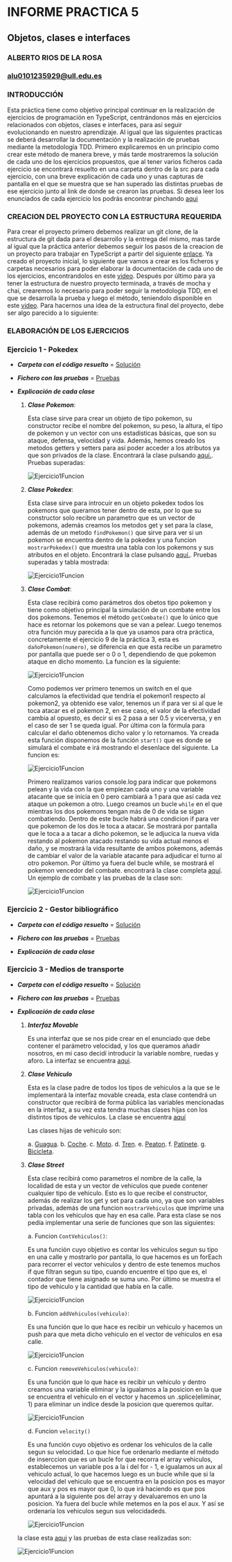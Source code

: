 # INFORME PRACTICA 5
## Objetos, clases e interfaces
### ALBERTO RIOS DE LA ROSA
### alu0101235929@ull.edu.es

### INTRODUCCIÓN

Esta práctica tiene como objetivo principal continuar en la realización de ejercicios de programación en TypeScript, centrándonos más en ejercicios relacionados con objetos, clases e interfaces, para así seguir evolucionando en nuestro aprendizaje. Al igual que las siguientes practicas se deberá desarrollar la documentación y la realización de pruebas mediante la metodología TDD. Primero explicaremos en un principio como crear este método de manera breve, y más tarde mostraremos la solución de cada uno de los ejercicios propuestos, que al tener varios ficheros cada ejercicio se encontrará resuelto en una carpeta dentro de la src para cada ejercicio, con una breve explicación de cada uno y unas capturas de pantalla en el que se muestra que se han superado las distintas pruebas de ese ejercicio junto al link de donde se crearon las pruebas. Si desea leer los enunciados de cada ejercicio los podrás encontrar pinchando [aqui](https://ull-esit-inf-dsi-2021.github.io/prct05-objects-classes-interfaces/)

### CREACION DEL PROYECTO CON LA ESTRUCTURA REQUERIDA

Para crear el proyecto primero debemos realizar un git clone, de la estructura de git dada para el desarrollo y la entrega del mismo, mas tarde al igual que la práctica anterior debemos seguir los pasos de la creacion de un proyecto para trabajar en TypeScript a partir del siguiente [enlace](https://ull-esit-inf-dsi-2021.github.io/typescript-theory/typescript-project-setup.html). Ya creado el proyecto inicial, lo siguiente que vamos a crear es los ficheros y carpetas necesarios para poder elaborar la documentación de cada uno de los ejercicios, encontrandolos en este [video](https://drive.google.com/file/d/19LLLCuWg7u0TjjKz9q8ZhOXgbrKtPUme/view). Después por último para ya tener la estructura de nuestro proyecto terminada, a través de mocha y chai, crearemos lo necesario para poder seguir la metodología TDD, en el que se desarrolla la prueba y luego el método, teniendolo disponible en este [video](https://drive.google.com/file/d/1-z1oNOZP70WBDyhaaUijjHvFtqd6eAmJ/view). Para hacernos una idea de la estructura final del proyecto, debe ser algo parecido a lo siguiente:



### ELABORACIÓN DE LOS EJERCICIOS

### Ejercicio 1 - Pokedex

 - ___Carpeta con el código resuelto___ = [Solución](https://github.com/ULL-ESIT-INF-DSI-2021/ull-esit-inf-dsi-20-21-prct05-objects-classes-interfaces-Espinette/tree/master/src/ejercicio-1)
 
 - ___Fichero con las pruebas___ = [Pruebas](https://github.com/ULL-ESIT-INF-DSI-2021/ull-esit-inf-dsi-20-21-prct05-objects-classes-interfaces-Espinette/blob/master/tests/ejercicio-1.spec.ts)

 - ___Explicación de cada clase___

    1. ___Clase Pokemon___:
      
        Esta clase sirve para crear un objeto de tipo pokemon, su constructor recibe el nombre del pokemon, su peso, la altura, el tipo de pokemon y un vector con uns estadisticas básicas, que son su ataque, defensa, velocidad y vida. Además, hemos creado los metodos getters y setters para así poder acceder a los atributos ya que son privados de la clase. Encontrará la clase pulsando [aquí.](https://github.com/ULL-ESIT-INF-DSI-2021/ull-esit-inf-dsi-20-21-prct05-objects-classes-interfaces-Espinette/blob/master/src/ejercicio-1/pokemon.ts). Pruebas superadas:
        
        ![Ejercicio1Funcion](Imagenes/Pokemon.JPG) 
        
    2. ___Clase Pokedex___:

        Esta clase sirve para introcuir en un objeto pokedex todos los pokemons que queramos tener dentro de esta, por lo que su constructor solo recibre un parametro que es un vector de pokemons, además creamos los metodos get y set para la clase, además de un metodo `findPokemon()` que sirve para ver si un pokemon se encuentra dentro de la pokedex y una funcion `mostrarPokedex()` que muestra una tabla con los pokemons y sus atributos en el objeto. Encontrará la clase pulsando [aquí.](https://github.com/ULL-ESIT-INF-DSI-2021/ull-esit-inf-dsi-20-21-prct05-objects-classes-interfaces-Espinette/blob/master/src/ejercicio-1/pokedex.ts). Pruebas superadas y tabla mostrada:
        
         ![Ejercicio1Funcion](Imagenes/Pokedex.JPG) 
    
    3. ___Clase Combat___:

        Esta clase recibirá como parámetros dos obetos tipo pokemon y tiene como objetivo principal la simulación de un combate entre los dos pokemons. Tenemos el método `getCombate()` que lo único que hace es retornar los pokemons que se van a pelear. Luego tenemos otra función muy parecida a la que ya usamos para otra práctica, concretamente el ejercicio 9 de la práctica 3, esta es `dañoPokemon(numero)`, se diferencia en que esta recibe un parametro por pantalla que puede ser o 0 o 1, dependiendo de que pokemon ataque en dicho momento. La funcion es la siguiente:  
        
         ![Ejercicio1Funcion](Imagenes/DañoPokemon.JPG) 
         
         Como podemos ver primero tenemos un switch en el que calculamos la efectividad que tendría el pokemon1 respecto al pokemon2, ya obtenido ese valor, tenemos un if para ver si al que le toca atacar es el pokemon 2, en ese caso, el valor de la efectividad cambia al opuesto, es decir si es 2 pasa a ser 0.5 y vicerversa, y en el caso de ser 1 se queda igual. Por última con la fórmula para calcular el daño obtenemos dicho valor y lo retornamos. Ya creada esta función disponemos de la función `start()` que es donde se simulará el combate e irá mostrando el desenlace del siguiente. La funcion es:
         
         ![Ejercicio1Funcion](Imagenes/StartCombat.JPG) 
         
         Primero realizamos varios console.log para indicar que pokemons pelean y la vida con la que empiezan cada uno y una variable atacante que se inicia en 0 pero cambiará a 1 para que así cada vez ataque un pokemon a otro. Luego creamos un bucle `while` en el que mientras los dos pokemons tengan más de 0 de vida se sigan combatiendo. Dentro de este bucle habrá una condicion if para ver que pokemon de los dos le toca a atacar. Se mostrará por pantalla que le toca a a tacar a dicho pokemon, se le adjucica la nueva vida restando al pokemon atacado restando su vida actual menos el daño, y se mostrará la vida resultante de ambos pokemons, además de cambiar el valor de la variable atacante para adjudicar el turno al otro pokemon. Por último ya fuera del bucle while, se mostrará el pokemon vencedor del combate. encontrará la clase completa [aquí](https://github.com/ULL-ESIT-INF-DSI-2021/ull-esit-inf-dsi-20-21-prct05-objects-classes-interfaces-Espinette/blob/master/src/ejercicio-1/combat.ts). Un ejemplo de combate y las pruebas de la clase son:

         ![Ejercicio1Funcion](Imagenes/Combat.JPG) 

### Ejercicio 2 - Gestor bibliográfico

 - ___Carpeta con el código resuelto___ = [Solución](https://github.com/ULL-ESIT-INF-DSI-2021/ull-esit-inf-dsi-20-21-prct05-objects-classes-interfaces-Espinette/tree/master/src/ejercicio-2)
 
 - ___Fichero con las pruebas___ = [Pruebas](https://github.com/ULL-ESIT-INF-DSI-2021/ull-esit-inf-dsi-20-21-prct05-objects-classes-interfaces-Espinette/blob/master/tests/ejercicio-2.spec.ts)

 - ___Explicación de cada clase___


### Ejercicio 3 - Medios de transporte

 - ___Carpeta con el código resuelto___ = [Solución](https://github.com/ULL-ESIT-INF-DSI-2021/ull-esit-inf-dsi-20-21-prct05-objects-classes-interfaces-Espinette/tree/master/src/ejercicio-3)
 
 - ___Fichero con las pruebas___ = [Pruebas](https://github.com/ULL-ESIT-INF-DSI-2021/ull-esit-inf-dsi-20-21-prct05-objects-classes-interfaces-Espinette/blob/master/tests/ejercicio-3.spec.ts)

 - ___Explicación de cada clase___

    1. ___Interfaz Movable___

         Es una interfaz que se nos pide crear en el enunciado que debe contener el parámetro velocidad, y los que queramos añadir nosotros, en mi caso decidí introducir la variable nombre, ruedas y aforo. La interfaz se encuentra [aqui](https://github.com/ULL-ESIT-INF-DSI-2021/ull-esit-inf-dsi-20-21-prct05-objects-classes-interfaces-Espinette/blob/master/src/ejercicio-3/movable.ts).
         
    2. ___Clase Vehiculo___

         Esta es la clase padre de todos los tipos de vehiculos a la que se le implementará la interfaz movable creada, esta clase contendrá un constructor que recibirá de forma pública las variables mencionadas en la interfaz, a su vez esta tendra muchas clases hijas con los distintos tipos de vehículos. La clase se encuentra [aquí](https://github.com/ULL-ESIT-INF-DSI-2021/ull-esit-inf-dsi-20-21-prct05-objects-classes-interfaces-Espinette/blob/master/src/ejercicio-3/vehiculo.ts)
         
         Las clases hijas de vehiculo son:
         
         a. [Guagua](https://github.com/ULL-ESIT-INF-DSI-2021/ull-esit-inf-dsi-20-21-prct05-objects-classes-interfaces-Espinette/blob/master/src/ejercicio-3/guaguas.ts).
         b. [Coche](https://github.com/ULL-ESIT-INF-DSI-2021/ull-esit-inf-dsi-20-21-prct05-objects-classes-interfaces-Espinette/blob/master/src/ejercicio-3/coche.ts).
         c. [Moto](https://github.com/ULL-ESIT-INF-DSI-2021/ull-esit-inf-dsi-20-21-prct05-objects-classes-interfaces-Espinette/blob/master/src/ejercicio-3/moto.ts).
         d. [Tren](https://github.com/ULL-ESIT-INF-DSI-2021/ull-esit-inf-dsi-20-21-prct05-objects-classes-interfaces-Espinette/blob/master/src/ejercicio-3/trenes.ts).
         e. [Peaton](https://github.com/ULL-ESIT-INF-DSI-2021/ull-esit-inf-dsi-20-21-prct05-objects-classes-interfaces-Espinette/blob/master/src/ejercicio-3/peaton.ts).
         f. [Patinete](https://github.com/ULL-ESIT-INF-DSI-2021/ull-esit-inf-dsi-20-21-prct05-objects-classes-interfaces-Espinette/blob/master/src/ejercicio-3/patinete.ts).
         g. [Bicicleta](https://github.com/ULL-ESIT-INF-DSI-2021/ull-esit-inf-dsi-20-21-prct05-objects-classes-interfaces-Espinette/blob/master/src/ejercicio-3/bicicletas.ts).
         
    3. ___Clase Street___

         Esta clase recibirá como parametros el nombre de la calle, la localidad de esta y un vector de vehiculos que puede contener cualquier tipo de vehiculo. Esto es lo que recibe el constructor, además de realizar los get y set para cada uno, ya que son variables privadas, además de una funcion `mostrarVehiculos` que imprime una tabla con los vehiculos que hay en esa calle. Para esta clase se nos pedía implementar una serie de funciones que son las siguientes:
         
         a. Funcion `ContVehiculos()`:
         
         Es una función cuyo objetivo es contar los vehiculos segun su tipo en una calle y mostrarlo por pantalla, lo que hacemos es un forEach para recorrer el vector vehiculos y dentro de este tenemos muchos if que filtran segun su tipo, cuando encuentre el tipo que es, el contador que tiene asignado se suma uno. Por último se muestra el tipo de vehiculo y la cantidad que había en la calle.
         
         ![Ejercicio1Funcion](Imagenes/contVehiculos.JPG) 
         
         b. Funcion `addVehiculos(vehiculo)`:
         
         Es una función que lo que hace es recibir un vehiculo y hacemos un push para que meta dicho vehiculo en el vector de vehiculos en esa calle.
        
         ![Ejercicio1Funcion](Imagenes/addVehiculo.JPG) 
         
         c. Funcion `removeVehiculos(vehiculo)`:
         
         Es una función que lo que hace es recibir un vehiculo y dentro creamos una variable eliminar y la igualamos a la posicion en la que se encuentra el vehiculo en el vector y hacemos un .splice(eliminar, 1) para eliminar un indice desde la posicion que queremos quitar.
        
         ![Ejercicio1Funcion](Imagenes/removeVehiculo.JPG) 
      
         d. Funcion `velocity()`
         
         Es una función cuyo objetivo es ordenar los vehiculos de la calle segun su velocidad. Lo que hice fue ordenarlo mediante el método de inserccion que es un bucle for que recorra el array vehiculos, establecemos un variable pos a la i del for - 1, e igualamos un aux al vehiculo actual, lo que hacemos luego es un bucle while que si la velocidad del vehiculo que se encuentra en la posicion pos es mayor que aux y pos es mayor que 0, lo que irá haciendo es que pos apuntará a la siguiente pos del array y devaluaremos en uno la posicion. Ya fuera del bucle while metemos en la pos el aux. Y así se ordenaría los vehiculos segun sus velocidadeds.
         
         ![Ejercicio1Funcion](Imagenes/removeVehiculo.JPG) 
         
         
    la clase esta [aqui](https://github.com/ULL-ESIT-INF-DSI-2021/ull-esit-inf-dsi-20-21-prct05-objects-classes-interfaces-Espinette/blob/master/src/ejercicio-3/street.ts) y las pruebas de esta clase realizadas son:
    
      ![Ejercicio1Funcion](Imagenes/Prueba3.JPG)
         
         
         
         
         
         
         
         
         
         
         
         
         
         
         
